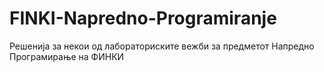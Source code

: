 # FINKI-Napredno-Programiranje
Решенија за некои од лабораториските вежби за предметот Напредно Програмирање на ФИНКИ
